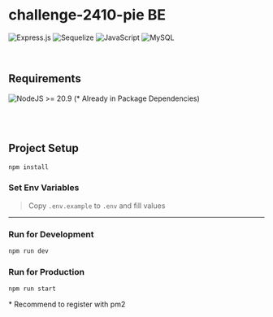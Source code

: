 # challenge-2410-pie BE
![Express.js](https://img.shields.io/badge/express.js-%23404d59.svg?style=for-the-badge&logo=express&logoColor=%2361DAFB)
![Sequelize](https://img.shields.io/badge/Sequelize-52B0E7?style=for-the-badge&logo=Sequelize&logoColor=white)
![JavaScript](https://img.shields.io/badge/javascript-%23323330.svg?style=for-the-badge&logo=javascript&logoColor=%23F7DF1E)
![MySQL](https://img.shields.io/badge/mysql-4479A1.svg?style=for-the-badge&logo=mysql&logoColor=white)

<br>

## Requirements

![NodeJS](https://img.shields.io/badge/node.js-6DA55F?style=for-the-badge&logo=node.js&logoColor=white) >= 20.9 (* Already in Package Dependencies)

<br><br>

## Project Setup

```sh
npm install
```

### Set Env Variables
> Copy <code>.env.example</code> to <code>.env</code> and fill values


---

### Run for Development

```sh
npm run dev
```

### Run for Production

```sh
npm run start
```
\* Recommend to register with pm2
